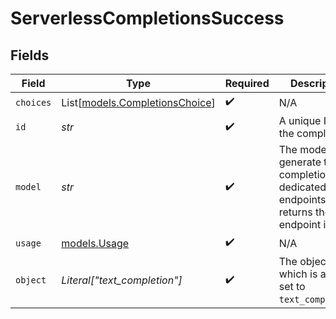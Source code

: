 # ServerlessCompletionsSuccess


## Fields

| Field                                                                                     | Type                                                                                      | Required                                                                                  | Description                                                                               |
| ----------------------------------------------------------------------------------------- | ----------------------------------------------------------------------------------------- | ----------------------------------------------------------------------------------------- | ----------------------------------------------------------------------------------------- |
| `choices`                                                                                 | List[[models.CompletionsChoice](../models/completionschoice.md)]                          | :heavy_check_mark:                                                                        | N/A                                                                                       |
| `id`                                                                                      | *str*                                                                                     | :heavy_check_mark:                                                                        | A unique ID of the completion.                                                            |
| `model`                                                                                   | *str*                                                                                     | :heavy_check_mark:                                                                        | The model to generate the completion. For dedicated endpoints, it returns the endpoint id |
| `usage`                                                                                   | [models.Usage](../models/usage.md)                                                        | :heavy_check_mark:                                                                        | N/A                                                                                       |
| `object`                                                                                  | *Literal["text_completion"]*                                                              | :heavy_check_mark:                                                                        | The object type, which is always set to `text_completion`.                                |